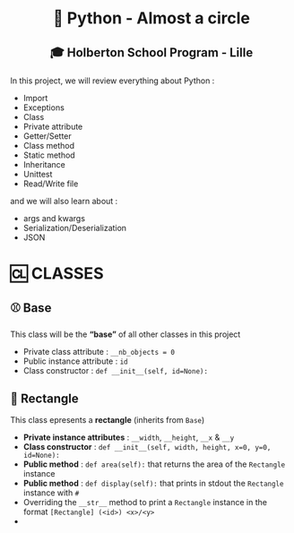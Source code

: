 # <p align="center">🐍 Python - Almost a circle</p>
## <p align="center">🎓 Holberton School Program - Lille</p>

In this project, we will review everything about Python :
- Import
- Exceptions
- Class
- Private attribute
- Getter/Setter
- Class method
- Static method
- Inheritance
- Unittest
- Read/Write file

and we will also learn about :
- args and kwargs
- Serialization/Deserialization
- JSON

# 🆑 CLASSES
## ⚾️ Base

This class will be the **“base”** of all other classes in this project
- Private class attribute : `__nb_objects = 0`
- Public instance attribute : `id`
- Class constructor : `def __init__(self, id=None):`

## 🧳 Rectangle
This class epresents a **rectangle** (inherits from `Base`)
- **Private instance attributes** : `__width`, `__height`, `__x` & `__y`
- **Class constructor** : `def __init__(self, width, height, x=0, y=0, id=None):`
- **Public method** : `def area(self):` that returns the area of the `Rectangle` instance
- **Public method** : `def display(self):` that prints in stdout the `Rectangle` instance with `#`
- Overriding the `__str__` method to print a `Rectangle` instance in the format `[Rectangle] (<id>) <x>/<y>`
- 
